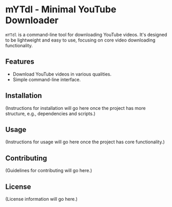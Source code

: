 # mYTdl - Minimal YouTube Downloader

`mYTdl` is a command-line tool for downloading YouTube videos. It's designed to be lightweight and easy to use, focusing on core video downloading functionality.

## Features

- Download YouTube videos in various qualities.
- Simple command-line interface.

## Installation

(Instructions for installation will go here once the project has more structure, e.g., dependencies and scripts.)

## Usage

(Instructions for usage will go here once the project has core functionality.)

## Contributing

(Guidelines for contributing will go here.)

## License

(License information will go here.)
